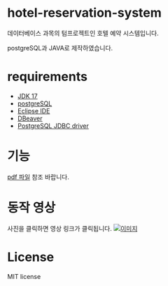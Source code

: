 # hotel-reservation-system
데이터베이스 과목의 텀프로젝트인 호텔 예약 시스템입니다.

postgreSQL과 JAVA로 제작하였습니다.

# requirements
- [JDK 17](https://adoptium.net/)
- [postgreSQL](https://www.postgresql.org/)
- [Eclipse IDE](https://www.eclipse.org/downloads/)
- [DBeaver](https://dbeaver.io/)
- [PostgreSQL JDBC driver](https://jdbc.postgresql.org/)

# 기능
[pdf 파일](https://github.com/minchoCoin/hotel-reservation-system/blob/main/hotel_reservation_system.pdf) 참조 바랍니다.

# 동작 영상
사진을 클릭하면 영상 링크가 클릭됩니다.
[![이미지](https://img.youtube.com/vi/TJ8Rjvj6bIM/0.jpg)](https://youtu.be/TJ8Rjvj6bIM)

# License
MIT license

